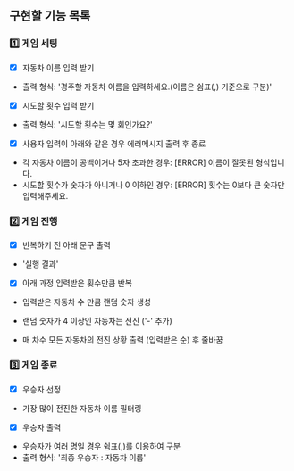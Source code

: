 ## 구현할 기능 목록

### 1️⃣ 게임 세팅

-[x] 자동차 이름 입력 받기

- 출력 형식: '경주할 자동차 이름을 입력하세요.(이름은 쉼표(,) 기준으로 구분)'

-[x] 시도할 횟수 입력 받기

- 출력 형식: '시도할 횟수는 몇 회인가요?'

-[x] 사용자 입력이 아래와 같은 경우 에러메시지 출력 후 종료

- 각 자동차 이름이 공백이거나 5자 초과한 경우: [ERROR] 이름이 잘못된 형식입니다.
- 시도할 횟수가 숫자가 아니거나 0 이하인 경우: [ERROR] 횟수는 0보다 큰 숫자만 입력해주세요.

### 2️⃣ 게임 진행

-[x] 반복하기 전 아래 문구 출력

- '실행 결과'

-[x] 아래 과정 입력받은 횟수만큼 반복

- 입력받은 자동차 수 만큼 랜덤 숫자 생성

- 랜덤 숫자가 4 이상인 자동차는 전진 ('-' 추가)

- 매 차수 모든 자동차의 전진 상황 출력 (입력받은 순) 후 줄바꿈

### 3️⃣ 게임 종료

-[x] 우승자 선정

- 가장 많이 전진한 자동차 이름 필터링

-[x] 우승자 출력

- 우승자가 여러 명일 경우 쉼표(,)를 이용하여 구분
- 출력 형식: '최종 우승자 : 자동차 이름'
